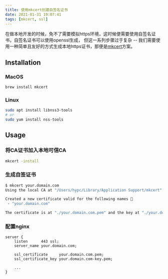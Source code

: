 ```yaml
---
title: 使用mkcert创建自签名证书
date: 2021-01-31 19:07:41
tags: [mkcert, ssl]
---
```


在做本地开发的时候，免不了需要模拟https环境，这时候便需要使用自签名证书，自签名证书可以使用openssl生成，
但这一系列步骤过于复杂 -- 我们需要使用一种简单且友好的方式生成本地https证书，那便是[mkcert][]方案。

[mkcert]: https://github.com/FiloSottile/mkcert

## Installation

### MacOS

```bash
brew install mkcert
```

### Linux

```bash
sudo apt install libnss3-tools
# or
sudo yum install nss-tools
```

<!--more-->

## Usage

### 将CA证书加入本地可信CA

```bash
mkcert -install
```

### 生成自签证书

```bash
$ mkcert your.domain.com
Using the local CA at "/Users/hypc/Library/Application Support/mkcert" ✨

Created a new certificate valid for the following names 📜
 - "your.domain.com"

The certificate is at "./your.domain.com.pem" and the key at "./your.domain.com-key.pem" ✅
```

### 配置nginx

```nginx
server {
    listen      443 ssl;
    server_name your.domain.com;

    ssl_certificate     your.domain.com.pem;
    ssl_certificate_key your.domain.com-key.pem;

    ...
}
```
